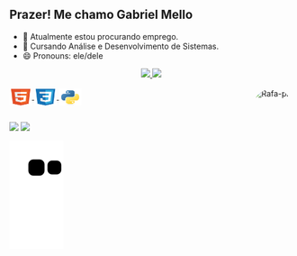 ## Prazer! Me chamo Gabriel Mello

- 🔭 Atualmente estou procurando emprego.
- 🌱 Cursando Análise e Desenvolvimento de Sistemas.
- 😄 Pronouns: ele/dele
<div align="center">
  <a href="https://github.com/gabrielmellos">
  <img height="180em" src="https://github-readme-stats.vercel.app/api?username=gabrielmellos&show_icons=true&theme=dark&include_all_commits=true&count_private=true"/>
  <img height="180em" src="https://github-readme-stats.vercel.app/api/top-langs/?username=gabrielmellos&layout=compact&langs_count=7&theme=dark"/>
</div>


  <div style="display: inline_block"><br>

  <img align="center" alt="Rafa-HTML" height="30" width="40" src="https://raw.githubusercontent.com/devicons/devicon/master/icons/html5/html5-original.svg">
  <img align="center" alt="Rafa-CSS" height="30" width="40" src="https://raw.githubusercontent.com/devicons/devicon/master/icons/css3/css3-original.svg">
  <img align="center" alt="Rafa-Python" height="30" width="40" src="https://raw.githubusercontent.com/devicons/devicon/master/icons/python/python-original.svg">
  <img align="right" alt="Rafa-pic" height="150" style="border-radius:50px;" src="https://media1.giphy.com/media/sIHINtoDNQNP47LsVc/giphy.gif?cid=790b7611a939d6df56acf7aeece8665181a79ac07e2665a3&rid=giphy.gif&ct=s">
</div>

  ##

<div> 

  <a href = "mailto:gabrielsmello02@gmail.com"><img src="https://img.shields.io/badge/-Gmail-%23333?style=for-the-badge&logo=gmail&logoColor=white" target="_blank"></a>
  <a href="https://www.linkedin.com/in/gabrielmellos/" target="_blank"><img src="https://img.shields.io/badge/-LinkedIn-%230077B5?style=for-the-badge&logo=linkedin&logoColor=white" target="_blank"></a> 
 </div>

![Snake animation](https://github.com/gabrielmellos/gabrielmellos/blob/output/github-contribution-grid-snake.svg)

</div>
